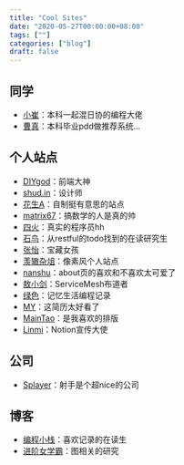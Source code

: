 ```yaml
---
title: "Cool Sites"
date: "2020-05-27T00:00:00+08:00"
tags: [""]
categories: ["blog"]
draft: false
---
```


## 同学

- [小崔](https://blog.varkarix.com)：本科一起混日协的编程大佬
- [曹真](https://hellogod.cn/about/)：本科毕业pdd做推荐系统…

## 个人站点


- [DIYgod](https://diygod.me/)：前端大神
- [shud.in](https://shud.in)：设计师
- [花生A](http://pea3nut.info/normal)：自制挺有意思的站点
- [matrix67](http://www.matrix67.com/blog/)：搞数学的人是真的帅
- [四火](https://www.raychase.net/aboutme)：真实的程序员hh
- [石鸟](https://blog.shiniao.fun/about/)：从restful的todo找到的在读研究生
- [张怡](http://codewithzhangyi.com/about/)：宝藏女孩
- [羡辙杂俎](http://zhangwenli.com/blog/)：像素风个人站点
- [nanshu](http://nanshu.wang/about/)：about页的喜欢和不喜欢太可爱了
- [敖小剑](https://skyao.io/#about)：ServiceMesh布道者
- [绿色](https://blog.gmem.cc)：记忆生活编程记录
- [MY](https://mayi1996.top/resume.pdf)：这简历太好看了
- [MainTao](https://maintao.com)：是我喜欢的排版
- [Linmi](https://linmi.cc)：Notion宣传大使

## 公司

- [Splayer](https://www.splayer.org/en/about)：射手是个超nice的公司

## 博客

- [编程小栈](https://blog.csdn.net/chichoxian)：喜欢记录的在读生
- [进阶女学霸](https://blog.csdn.net/ypp0229/article/list/1?t=1)：图相关的研究